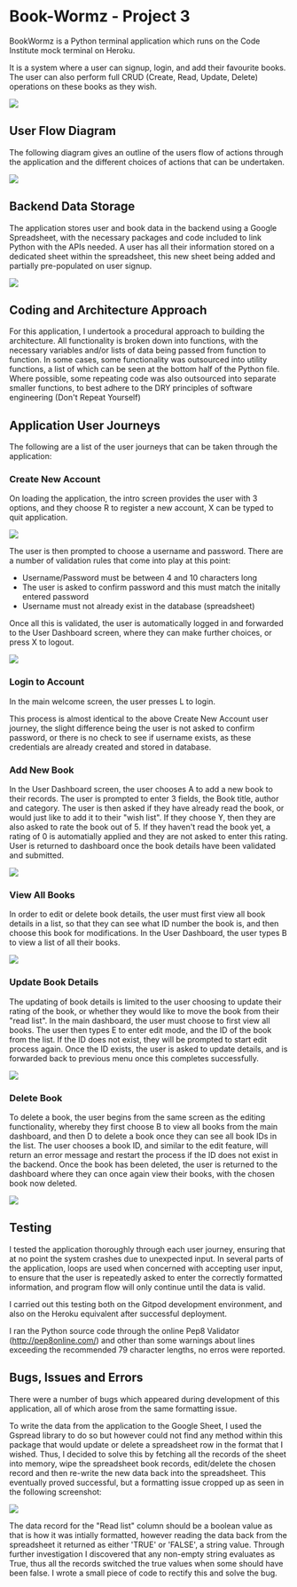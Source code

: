 # Book-Wormz - Project 3

BookWormz is a Python terminal application which runs on the Code Institute mock terminal on Heroku.

It is a system where a user can signup, login, and add their favourite books. The user can also perform full CRUD (Create, Read, Update, Delete) operations on these books as they wish.

<img src="https://github.com/kevinjohnkiely/book-wormz/blob/main/wireframesScreenshots/screengrab.jpg">

## User Flow Diagram

The following diagram gives an outline of the users flow of actions through the application and the different choices of actions that can be undertaken.

<img src="https://github.com/kevinjohnkiely/book-wormz/blob/main/wireframesScreenshots/UserFlowDiagram.png">

## Backend Data Storage

The application stores user and book data in the backend using a Google Spreadsheet, with the necessary packages and code included to link Python with the APIs needed. A user has all their information stored on a dedicated sheet within the spreadsheet, this new sheet being added and partially pre-populated on user signup.

<img src="https://github.com/kevinjohnkiely/book-wormz/blob/main/wireframesScreenshots/sheet.jpg">

## Coding and Architecture Approach

For this application, I undertook a procedural approach to building the architecture. All functionality is broken down into functions, with the necessary variables and/or lists of data being passed from function to function. In some cases, some functionality was outsourced into utility functions, a list of which can be seen at the bottom half of the Python file. Where possible, some repeating code was also outsourced into separate smaller functions, to best adhere to the DRY principles of software engineering (Don't Repeat Yourself)

## Application User Journeys

The following are a list of the user journeys that can be taken through the application:

### Create New Account

On loading the application, the intro screen provides the user with 3 options, and they choose R to register a new account, X can be typed to quit application.

<img src="https://github.com/kevinjohnkiely/book-wormz/blob/main/wireframesScreenshots/introScreen.jpg">

The user is then prompted to choose a username and password. There are a number of validation rules that come into play at this point:
+ Username/Password must be between 4 and 10 characters long
+ The user is asked to confirm password and this must match the initally entered password
+ Username must not already exist in the database (spreadsheet)

Once all this is validated, the user is automatically logged in and forwarded to the User Dashboard screen, where they can make further choices, or press X to logout.

<img src="https://github.com/kevinjohnkiely/book-wormz/blob/main/wireframesScreenshots/dashScreen.jpg">

### Login to Account

In the main welcome screen, the user presses L to login.

This process is almost identical to the above Create New Account user journey, the slight difference being the user is not asked to confirm password, or there is no check to see if username exists, as these credentials are already created and stored in database.

### Add New Book

In the User Dashboard screen, the user chooses A to add a new book to their records. The user is prompted to enter 3 fields, the Book title, author and category. The user is then asked if they have already read the book, or would just like to add it to their "wish list". If they choose Y, then they are also asked to rate the book out of 5. If they haven't read the book yet, a rating of 0 is automatially applied and they are not asked to enter this rating. User is returned to dashboard once the book details have been validated and submitted.

<img src="https://github.com/kevinjohnkiely/book-wormz/blob/main/wireframesScreenshots/addScreen.jpg">

### View All Books

In order to edit or delete book details, the user must first view all book details in a list, so that they can see what ID number the book is, and then choose this book for modifications. In the User Dashboard, the user types B to view a list of all their books.

<img src="https://github.com/kevinjohnkiely/book-wormz/blob/main/wireframesScreenshots/viewScreen.jpg">

### Update Book Details

The updating of book details is limited to the user choosing to update their rating of the book, or whether they would like to move the book from their "read list". In the main dashboard, the user must choose to first view all books. The user then types E to enter edit mode, and the ID of the book from the list. If the ID does not exist, they will be prompted to start edit process again. Once the ID exists, the user is asked to update details, and is forwarded back to previous menu once this completes successfully.

<img src="https://github.com/kevinjohnkiely/book-wormz/blob/main/wireframesScreenshots/editScreen.jpg">

### Delete Book

To delete a book, the user begins from the same screen as the editing functionality, whereby they first choose B to view all books from the main dashboard, and then D to delete a book once they can see all book IDs in the list. The user chooses a book ID, and similar to the edit feature, will return an error message and restart the process if the ID does not exist in the backend. Once the book has been deleted, the user is returned to the dashboard where they can once again view their books, with the chosen book now deleted.

<img src="https://github.com/kevinjohnkiely/book-wormz/blob/main/wireframesScreenshots/deleteScreen.jpg">

## Testing

I tested the application thoroughly through each user journey, ensuring that at no point the system crashes due to unexpected input. In several parts of the application, loops are used when concerned with accepting user input, to ensure that the user is repeatedly asked to enter the correctly formatted information, and program flow will only continue until the data is valid.

I carried out this testing both on the Gitpod development environment, and also on the Heroku equivalent after successful deployment.

I ran the Python source code through the online Pep8 Validator (http://pep8online.com/) and other than some warnings about lines exceeding the recommended 79 character lengths, no erros were reported.

## Bugs, Issues and Errors

There were a number of bugs which appeared during development of this application, all of which arose from the same formatting issue.

To write the data from the application to the Google Sheet, I used the Gspread library to do so but however could not find any method within this package that would update or delete a spreadsheet row in the format that I wished. Thus, I decided to solve this by fetching all the records of the sheet into memory, wipe the spreadsheet book records, edit/delete the chosen record and then re-write the new data back into the spreadsheet. This eventually proved successful, but a formatting issue cropped up as seen in the following screenshot:

<img src="https://github.com/kevinjohnkiely/book-wormz/blob/main/wireframesScreenshots/bugs.jpg">

The data record for the "Read list" column should be a boolean value as that is how it was intially formatted, however reading the data back from the spreadsheet it returned as either 'TRUE' or 'FALSE', a string value. Through further investigation I discovered that any non-empty string evaluates as True, thus all the records switched the true values when some should have been false. I wrote a small piece of code to rectify this and solve the bug.